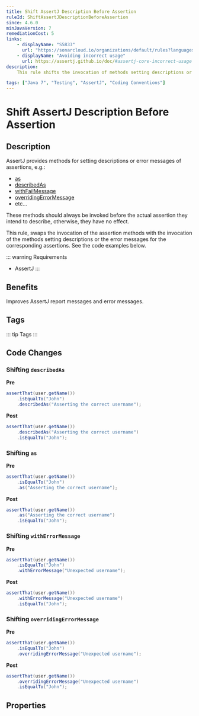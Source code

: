 ```yaml
---
title: Shift AssertJ Description Before Assertion
ruleId: ShiftAssertJDescriptionBeforeAssertion
since: 4.6.0
minJavaVersion: 7
remediationCost: 5
links:
    - displayName: "S5833"
      url: "https://sonarcloud.io/organizations/default/rules?languages=java&open=java%3AS5833&q=S5833"
    - displayName: "Avoiding incorrect usage"
      url: https://assertj.github.io/doc/#assertj-core-incorrect-usage
description:
    This rule shifts the invocation of methods setting descriptions or error messages before the invocations of the actual assertions they intend to describe. 

tags: ["Java 7", "Testing", "AssertJ", "Coding Conventions"]
---
```


# Shift AssertJ Description Before Assertion

## Description

AssertJ provides methods for setting descriptions or error messages of assertions, e.g.:
* [as](https://www.javadoc.io/doc/org.assertj/assertj-core/3.2.0/org/assertj/core/api/Descriptable.html#as-java.lang.String-java.lang.Object...-)
* [describedAs](https://www.javadoc.io/doc/org.assertj/assertj-core/3.2.0/org/assertj/core/api/Descriptable.html#describedAs-java.lang.String-java.lang.Object...-)
* [withFailMessage](https://javadoc.io/doc/org.assertj/assertj-core/2.3.0/org/assertj/core/api/AbstractAssert.html#withFailMessage(java.lang.String,%20java.lang.Object...)) 
* [overridingErrorMessage](https://javadoc.io/doc/org.assertj/assertj-core/2.3.0/org/assertj/core/api/AbstractAssert.html#overridingErrorMessage(java.lang.String,%20java.lang.Object...))
* etc...

These methods should always be invoked before the actual assertion they intend to describe, otherwise, they have no effect. 

This rule, swaps the invocation of the assertion methods with the invocation of the methods setting descriptions or the error messages for the corresponding assertions.
See the code examples below.  

::: warning Requirements
* AssertJ
:::

## Benefits

Improves AssertJ report messages and error messages. 

## Tags

::: tip Tags
<TagLinks />
:::

## Code Changes

### Shifting `describedAs`

__Pre__
```java
assertThat(user.getName())
    .isEqualTo("John")
    .describedAs("Asserting the correct username");
```

__Post__
```java
assertThat(user.getName())
    .describedAs("Asserting the correct username")
    .isEqualTo("John");
```

### Shifting `as`

__Pre__
```java
assertThat(user.getName())
    .isEqualTo("John")
    .as("Asserting the correct username");
```

__Post__
```java
assertThat(user.getName())
    .as("Asserting the correct username")
    .isEqualTo("John");
```

### Shifting `withErrorMessage`

__Pre__
```java
assertThat(user.getName())
    .isEqualTo("John")
    .withErrorMessage("Unexpected username");
```

__Post__
```java
assertThat(user.getName())
    .withErrorMessage("Unexpected username")
    .isEqualTo("John");
```

### Shifting `overridingErrorMessage`

__Pre__
```java
assertThat(user.getName())
    .isEqualTo("John")
    .overridingErrorMessage("Unexpected username");
```

__Post__
```java
assertThat(user.getName())
    .overridingErrorMessage("Unexpected username")
    .isEqualTo("John");
```

<VersionNotice />

## Properties

<RuleProperties />

